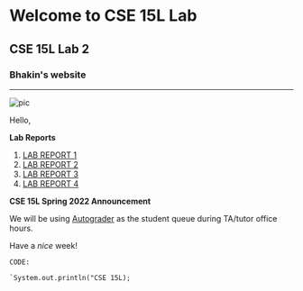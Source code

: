 # Welcome to CSE 15L Lab
## CSE 15L Lab 2
### Bhakin's website
---
![pic](https://us.123rf.com/450wm/karpenkoilia/karpenkoilia1608/karpenkoilia160800106/61787008-line-web-concept-for-computer-science-vector-banner-for-education-open-path-.jpg?ver=6)


Hello, 

**Lab Reports**
1. [LAB REPORT 1](https://bhakin.github.io/cse15l-lab-reports/CSE%2015L%20Week%202%20Lab%20Report)
2. [LAB REPORT 2](https://bhakin.github.io/cse15l-lab-reports/CSE%2015L%20Week%204%20Lab%20Report%202.html)
3. [LAB REPORT 3](https://bhakin.github.io/cse15l-lab-reports/CSE%15L20Week%206%20Lab%20Report%203.html#lab-report-3)
4. [LAB REPORT 4](https://bhakin.github.io/cse15l-lab-reports/CSE%2015L%20Week%208%20Lab%20Report%204.html)


**CSE 15L Spring 2022 Announcement**

We will be using [Autograder](https://autograder.ucsd.edu) as the student queue during TA/tutor office hours.

Have a _nice_ week!



`CODE:`
```
`System.out.println("CSE 15L);
```





